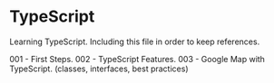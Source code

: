 # TypeScript

Learning TypeScript.
Including this file in order to keep references.

001 - First Steps.
002 - TypeScript Features.
003 - Google Map with TypeScript. (classes, interfaces, best practices)
